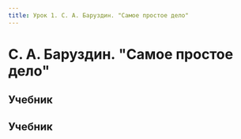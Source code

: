 ```yaml
---
title: Урок 1. С. А. Баруздин. "Самое простое дело"
---
```


# С. А. Баруздин. "Самое простое дело"

## Учебник

## Учебник
